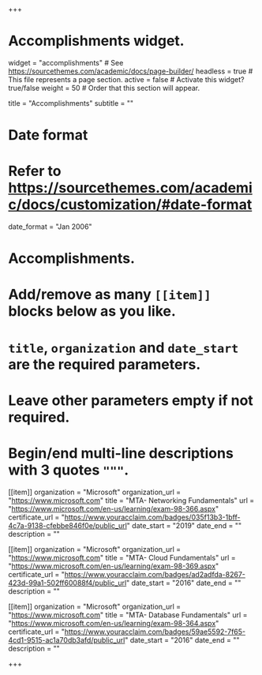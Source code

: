 +++
# Accomplishments widget.
widget = "accomplishments"  # See https://sourcethemes.com/academic/docs/page-builder/
headless = true  # This file represents a page section.
active = false  # Activate this widget? true/false
weight = 50  # Order that this section will appear.

title = "Accomplish&shy;ments"
subtitle = ""

# Date format
#   Refer to https://sourcethemes.com/academic/docs/customization/#date-format
date_format = "Jan 2006"

# Accomplishments.
#   Add/remove as many `[[item]]` blocks below as you like.
#   `title`, `organization` and `date_start` are the required parameters.
#   Leave other parameters empty if not required.
#   Begin/end multi-line descriptions with 3 quotes `"""`.

[[item]]
  organization = "Microsoft"
  organization_url = "https://www.microsoft.com"
  title = "MTA- Networking Fundamentals"
  url = "https://www.microsoft.com/en-us/learning/exam-98-366.aspx"
  certificate_url = "https://www.youracclaim.com/badges/035f13b3-1bff-4c7a-9138-cfebbe846f0e/public_url"
  date_start = "2019"
  date_end = ""
  description = ""

[[item]]
  organization = "Microsoft"
  organization_url = "https://www.microsoft.com"
  title = "MTA- Cloud Fundamentals"
  url = "https://www.microsoft.com/en-us/learning/exam-98-369.aspx"
  certificate_url = "https://www.youracclaim.com/badges/ad2adfda-8267-423d-99a1-502ff60088f4/public_url"
  date_start = "2016"
  date_end = ""
  description = ""
  
[[item]]
  organization = "Microsoft"
  organization_url = "https://www.microsoft.com"
  title = "MTA- Database Fundamentals"
  url = "https://www.microsoft.com/en-us/learning/exam-98-364.aspx"
  certificate_url = "https://www.youracclaim.com/badges/59ae5592-7f65-4cd1-9515-ac1a70db3afd/public_url"
  date_start = "2016"
  date_end = ""
  description = ""

+++
